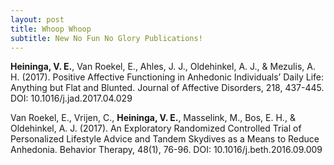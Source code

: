 ```yaml
---
layout: post
title: Whoop Whoop
subtitle: New No Fun No Glory Publications!
---
```


**Heininga, V. E.**, Van Roekel, E., Ahles, J. J., Oldehinkel, A. J., & Mezulis, A. H. (2017). Positive Affective Functioning in Anhedonic Individuals’ Daily Life: Anything but Flat and Blunted. Journal of Affective Disorders, 218, 437-445. DOI: 10.1016/j.jad.2017.04.029

Van Roekel, E., Vrijen, C., **Heininga, V. E.**, Masselink, M., Bos, E. H., & Oldehinkel, A. J. (2017). An Exploratory Randomized Controlled Trial of Personalized Lifestyle Advice and Tandem Skydives as a Means to Reduce Anhedonia. Behavior Therapy, 48(1), 76-96. DOI: 10.1016/j.beth.2016.09.009

